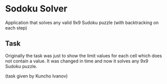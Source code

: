 # Sodoku Solver

Application that solves any valid 9x9 Sudoku puzzle (with backtracking on each step) 

Task
-----------

Originally the task was just to show the limit values for each cell which does not contain a value.
It was changed in time and now it solves any 9x9 Sudoku puzzle.

(task given by Kuncho Ivanov)
